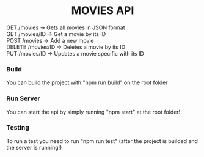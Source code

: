 <h1 align="center">MOVIES API</h1>

GET /movies -> Gets all movies in JSON format <br>
GET /movies/ID -> Get a movie by its ID <br>
POST /movies -> Add a new movie <br>
DELETE /movies/ID -> Deletes a movie by its ID <br>
PUT /movies/ID -> Updates a movie specific with its ID <br>

<h3>Build</h3>

You can build the project with "npm run build" on the root folder

<h3>Run Server</h3>

You can start the api by simply running "npm start" at the root folder!

<h3>Testing</h3>

To run a test you need to run "npm run test" (after the project is builded and the server is running!)
